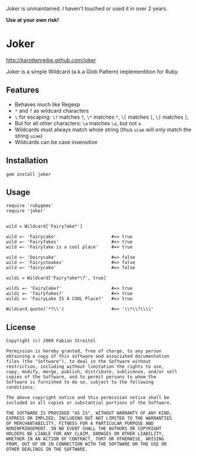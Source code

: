 Joker is unmaintained. I haven't touched or used it in over 2 years.

**Use at your own risk!**

# Joker #

<http://karottenreibe.github.com/joker>

Joker is a simple Wildcard (a.k.a Glob Pattern) implementition
for Ruby.

## Features ##

*   Behaves much like Regexp
*   ` * ` and ` ? ` as wildcard characters
*   ` \ ` for escaping:
    ` \? ` matches ` ? `,
    ` \* ` matches ` * `,
    ` \[ ` matches ` [ `,
    ` \] ` matches ` ] `,
*   But for all other characters:
    ` \a ` matches ` \a `, but not ` a `
*   Wildcards must always match whole string
    (thus ` uiae ` will only match the string ` uiae `)
*   Wildcards can be case insensitive

## Installation ##

    gem install joker

## Usage ##

    require 'rubygems'
    require 'joker'


    wild = Wildcard['Fairy?ake*']

    wild =~ 'Fairycake'                     #=> true
    wild =~ 'Fairyfakes'                    #=> true
    wild =~ 'Fairylake is a cool place'     #=> true

    wild =~ 'Dairycake'                     #=> false
    wild =~ 'Fairysteakes'                  #=> false
    wild =~ 'fairycake'                     #=> false

    wildi = Wildcard['Fairy?ake*\?', true]

    wildi =~ 'FairyCake?'                   #=> true
    wildi =~ 'fairyfakes?'                  #=> true
    wildi =~ 'FairyLake IS A COOL Place?'   #=> true

    Wildcard.quote('*?\\')                  #=> '\\*\\?\\\\'

## License ##

    Copyright (c) 2009 Fabian Streitel

    Permission is hereby granted, free of charge, to any person
    obtaining a copy of this software and associated documentation
    files (the "Software"), to deal in the Software without
    restriction, including without limitation the rights to use,
    copy, modify, merge, publish, distribute, sublicense, and/or sell
    copies of the Software, and to permit persons to whom the
    Software is furnished to do so, subject to the following
    conditions:

    The above copyright notice and this permission notice shall be
    included in all copies or substantial portions of the Software.

    THE SOFTWARE IS PROVIDED "AS IS", WITHOUT WARRANTY OF ANY KIND,
    EXPRESS OR IMPLIED, INCLUDING BUT NOT LIMITED TO THE WARRANTIES
    OF MERCHANTABILITY, FITNESS FOR A PARTICULAR PURPOSE AND
    NONINFRINGEMENT. IN NO EVENT SHALL THE AUTHORS OR COPYRIGHT
    HOLDERS BE LIABLE FOR ANY CLAIM, DAMAGES OR OTHER LIABILITY,
    WHETHER IN AN ACTION OF CONTRACT, TORT OR OTHERWISE, ARISING
    FROM, OUT OF OR IN CONNECTION WITH THE SOFTWARE OR THE USE OR
    OTHER DEALINGS IN THE SOFTWARE.

